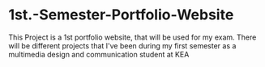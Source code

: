 # 1st.-Semester-Portfolio-Website
This Project is a 1st portfolio website, that will be used for my exam. There will be different projects that I've been during my first semester as a multimedia design and communication student at KEA
